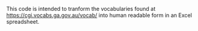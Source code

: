 This code is intended to tranform the vocabularies found at https://cgi.vocabs.ga.gov.au/vocab/ into human readable form in an Excel spreadsheet.